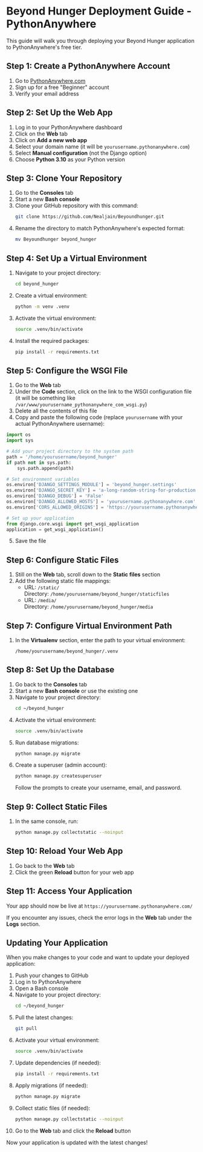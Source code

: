 # Beyond Hunger Deployment Guide - PythonAnywhere

This guide will walk you through deploying your Beyond Hunger application to PythonAnywhere's free tier.

## Step 1: Create a PythonAnywhere Account

1. Go to [PythonAnywhere.com](https://www.pythonanywhere.com/) 
2. Sign up for a free "Beginner" account
3. Verify your email address

## Step 2: Set Up the Web App

1. Log in to your PythonAnywhere dashboard
2. Click on the **Web** tab
3. Click on **Add a new web app**
4. Select your domain name (it will be `yourusername.pythonanywhere.com`)
5. Select **Manual configuration** (not the Django option)
6. Choose **Python 3.10** as your Python version

## Step 3: Clone Your Repository

1. Go to the **Consoles** tab
2. Start a new **Bash console**
3. Clone your GitHub repository with this command:
   ```bash
   git clone https://github.com/Nealjain/Beyoundhunger.git
   ```
4. Rename the directory to match PythonAnywhere's expected format:
   ```bash
   mv Beyoundhunger beyond_hunger
   ```

## Step 4: Set Up a Virtual Environment

1. Navigate to your project directory:
   ```bash
   cd beyond_hunger
   ```

2. Create a virtual environment:
   ```bash
   python -m venv .venv
   ```

3. Activate the virtual environment:
   ```bash
   source .venv/bin/activate
   ```

4. Install the required packages:
   ```bash
   pip install -r requirements.txt
   ```

## Step 5: Configure the WSGI File

1. Go to the **Web** tab
2. Under the **Code** section, click on the link to the WSGI configuration file (it will be something like `/var/www/yourusername_pythonanywhere_com_wsgi.py`)
3. Delete all the contents of this file
4. Copy and paste the following code (replace `yourusername` with your actual PythonAnywhere username):

```python
import os
import sys

# Add your project directory to the system path
path = '/home/yourusername/beyond_hunger'
if path not in sys.path:
    sys.path.append(path)

# Set environment variables
os.environ['DJANGO_SETTINGS_MODULE'] = 'beyond_hunger.settings'
os.environ['DJANGO_SECRET_KEY'] = 'a-long-random-string-for-production'  # Generate a new secret key
os.environ['DJANGO_DEBUG'] = 'False'
os.environ['DJANGO_ALLOWED_HOSTS'] = 'yourusername.pythonanywhere.com'
os.environ['CORS_ALLOWED_ORIGINS'] = 'https://yourusername.pythonanywhere.com'

# Set up your application
from django.core.wsgi import get_wsgi_application
application = get_wsgi_application()
```

5. Save the file

## Step 6: Configure Static Files

1. Still on the **Web** tab, scroll down to the **Static files** section
2. Add the following static file mappings:
   - URL: `/static/`  
     Directory: `/home/yourusername/beyond_hunger/staticfiles`
   - URL: `/media/`  
     Directory: `/home/yourusername/beyond_hunger/media`

## Step 7: Configure Virtual Environment Path

1. In the **Virtualenv** section, enter the path to your virtual environment:
   ```
   /home/yourusername/beyond_hunger/.venv
   ```

## Step 8: Set Up the Database

1. Go back to the **Consoles** tab
2. Start a new **Bash console** or use the existing one
3. Navigate to your project directory:
   ```bash
   cd ~/beyond_hunger
   ```
4. Activate the virtual environment:
   ```bash
   source .venv/bin/activate
   ```
5. Run database migrations:
   ```bash
   python manage.py migrate
   ```
6. Create a superuser (admin account):
   ```bash
   python manage.py createsuperuser
   ```
   Follow the prompts to create your username, email, and password.

## Step 9: Collect Static Files

1. In the same console, run:
   ```bash
   python manage.py collectstatic --noinput
   ```

## Step 10: Reload Your Web App

1. Go back to the **Web** tab
2. Click the green **Reload** button for your web app

## Step 11: Access Your Application

Your app should now be live at `https://yourusername.pythonanywhere.com/`

If you encounter any issues, check the error logs in the **Web** tab under the **Logs** section.

## Updating Your Application

When you make changes to your code and want to update your deployed application:

1. Push your changes to GitHub
2. Log in to PythonAnywhere
3. Open a Bash console
4. Navigate to your project directory:
   ```bash
   cd ~/beyond_hunger
   ```
5. Pull the latest changes:
   ```bash
   git pull
   ```
6. Activate your virtual environment:
   ```bash
   source .venv/bin/activate
   ```
7. Update dependencies (if needed):
   ```bash
   pip install -r requirements.txt
   ```
8. Apply migrations (if needed):
   ```bash
   python manage.py migrate
   ```
9. Collect static files (if needed):
   ```bash
   python manage.py collectstatic --noinput
   ```
10. Go to the **Web** tab and click the **Reload** button

Now your application is updated with the latest changes! 